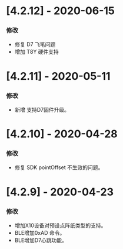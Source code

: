 # [4.2.12] - 2020-06-15

### 修改

- 修复 D7 飞笔问题
- 增加 T8Y 硬件支持

# [4.2.11] - 2020-05-11

### 修改

- 新增 支持D7固件升级。

# [4.2.10] - 2020-04-28

### 修改

- 修复 SDK pointOffset 不生效的问题。

# [4.2.9] - 2020-04-23

### 修改

- 增加X10设备对预设点阵纸类型的支持。
- BLE增加0xAD 命令。
- BLE增加D7心跳功能。